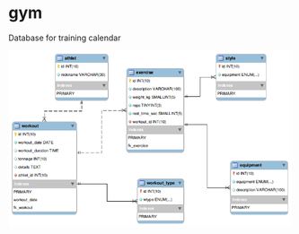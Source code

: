# gym
Database for training calendar

![ER-diagram](https://raw.githubusercontent.com/vitvegl/gym/master/diagram.png)
